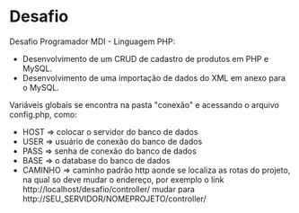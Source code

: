 # Desafio
Desafio Programador MDI - Linguagem PHP:

* Desenvolvimento de um CRUD de cadastro de produtos em PHP e MySQL.
* Desenvolvimento de uma importação de dados do XML em anexo para o MySQL.


Variáveis globais se encontra na pasta "conexão" e acessando o arquivo config.php, como:
* HOST => colocar o servidor do banco de dados
* USER => usuário de conexão do banco de dados
* PASS => senha de conexão do banco de dados
* BASE => o database do banco de dados
* CAMINHO => caminho padrão http aonde se localiza as rotas do projeto, na qual so deve mudar o endereço, por exemplo o link http://localhost/desafio/controller/ mudar para http://SEU_SERVIDOR/NOMEPROJETO/controller/
